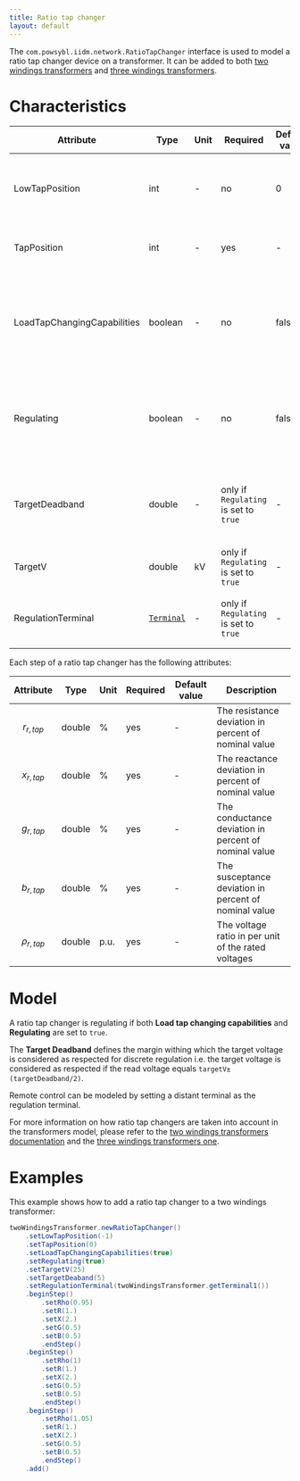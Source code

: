 ```yaml
---
title: Ratio tap changer
layout: default
---
```


The `com.powsybl.iidm.network.RatioTapChanger` interface is used to model a ratio tap changer device on a transformer.
It can be added to both [two windings transformers](twoWindingsTransformer.md) and [three windings transformers](threeWindingsTransformer.md).

# Characteristics

| Attribute | Type | Unit | Required | Default value | Description |
| --------- | ---- | ---- | -------- | ------------- | ----------- |
| LowTapPosition | int | - | no | 0 | The position index of the tap changer's low tap |
| TapPosition | int | - | yes | - | The position index of current tap |
| LoadTapChangingCapabilities | boolean | - | no | false | ```true``` if the ratio tap changer has load tap changing capabilities, ```false``` otherwise |
| Regulating | boolean | - | no | false | ```true``` if the ratio tap changer is regulating, ```false``` otherwise. [State variable](../../todo.md) |
| TargetDeadband | double | - | only if `Regulating` is set to `true` | - | The deadband used to avoid excessive update of controls |
| TargetV | double | kV | only if `Regulating` is set to `true` | - | The target voltage |
| RegulationTerminal | [`Terminal`](terminal.md) | - | only if `Regulating` is set to `true` | - | The terminal which voltage is regulated |

Each step of a ratio tap changer has the following attributes:

| Attribute | Type | Unit | Required | Default value | Description |
| --------- | ---- | ---- | -------- | ------------- | ----------- |
| $$r_{r, tap}$$ | double | % | yes | - | The resistance deviation in percent of nominal value |
| $$x_{r, tap}$$ | double | % | yes | - | The reactance deviation in percent of nominal value |
| $$g_{r, tap}$$ | double | % | yes | - | The conductance deviation in percent of nominal value |
| $$b_{r, tap}$$ | double | % | yes | - | The susceptance deviation in percent of nominal value |
| $$\rho_{r, tap}$$ | double | p.u. | yes | - | The voltage ratio in per unit of the rated voltages |

# Model
A ratio tap changer is regulating if both **Load tap changing capabilities** and **Regulating** are set to ```true```.

The **Target Deadband** defines the margin withing which the target voltage is considered as respected for discrete regulation i.e. the target voltage is considered as respected
if the read voltage equals `targetV±(targetDeadband/2)`.

Remote control can be modeled by setting a distant terminal as the regulation terminal.

For more information on how ratio tap changers are taken into account in the transformers model, please refer to the [two windings transformers documentation](twoWindingsTransformer.md) and the [three windings transformers one](threeWindingsTransformer.md).


# Examples
This example shows how to add a ratio tap changer to a two windings transformer:
```java
twoWindingsTransformer.newRatioTapChanger()
    .setLowTapPosition(-1)
    .setTapPosition(0)
    .setLoadTapChangingCapabilities(true)
    .setRegulating(true)
    .setTargetV(25)
    .setTargetDeaband(5)
    .setRegulationTerminal(twoWindingsTransformer.getTerminal1())
    .beginStep()
        .setRho(0.95)
        .setR(1.)
        .setX(2.)
        .setG(0.5)
        .setB(0.5)
        .endStep()
    .beginStep()
        .setRho(1)
        .setR(1.)
        .setX(2.)
        .setG(0.5)
        .setB(0.5)
        .endStep()
    .beginStep()
        .setRho(1.05)
        .setR(1.)
        .setX(2.)
        .setG(0.5)
        .setB(0.5)
        .endStep()
    .add()
```
